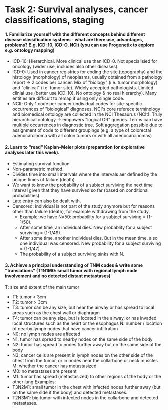 # Task 2: Survival analyses, cancer classifications, staging

#### 1. Familiarize yourself with the different concepts behind different disease classification systems - what are there use, advantages, problems? E.g. ICD-10, ICD-O, NCIt (you can use Progenetix to explore e.g. ontology mapping)
* ICD-10: Hierarchical. More clinical use than ICD-0. Not specialisied for oncology (wider use, includes also other diseases).
* ICD-0: Used in cancer registries for coding the site (topography) and the histology (morphology) of neoplasms, usually obtained from a pathology report -> 2 codes per cancer. Mix of "biology" (i.e. tumor morphology) and "clinical" (i.e. tumor site). Widely accepted pathologists. Limited clinial use (better use ICD-10). No ontology & no real hierarchy). Many entities are difficult to remap if using only single code.
* NCIt: Only 1 code per cancer (individual codes for site-specific occurrences of "biological" diagnoses. NCI's core referece terminology and biomedical ontology are collected in the NCI Thesaurus (NCIt). Truly hierarchical ontology -> empowers "logical OR" queries. Terms can have multiple occurrences in diagnostic tree. Soft aggregation possible due to assignment of code to different groupings (e.g. a type of colorectal adenocarcinoma with all colon tumors or with all adenocarcinomas)


#### 2. Learn to "read" Kaplan-Meier plots (preparation for explorative analyses later this week).
* Estimating survival function.
* Non-parametric method.
* Divides time into small intervals where the intervals aer defined by the unique times of failure (death).
* We want to know the probability of a subject surviving the next time interval given that they have survived so far (based on conditional probabilities).
* Late entry can also be dealt with.
* Censored: Individual is not part of the study anymore but for reasons other than failure (death), for example withdrawing from the study.
  * Example: we have N=50: probability for a subject surviving = (1-1/50).
  * After some time, an individual dies. New probablity for a subject surviving = (1-1/49).
  * After some time, another individual dies. But in the mean time, also one individual was censored. New probability for a subject surviving = (1-1/47).
  * The probability of a subject surviving sinks with N.


#### 3. Achieve a principal understanding of TNM codes & write some "translations" (T1N1M0: small tumor with regional lymph node involvement and no detected distant metastases)
T: size and extent of the main tumor
* T1: tumor < 3cm
* T2: tumor > 3cm
* T3: tumor can be any size, but near the airway or has spread to local areas such as the chest wall or diaphragm
* T4: tumor can be any size, but is located in the airway, or has invaded local structures such as the heart or the esophagus
N: number / location of nearby lymph nodes that have cancer infiltration
* N0: no lymph nodes are affected
* N1: tumor has spread to nearby nodes on the same side of the body
* N2: tumor has spread to nodes further away but on the same side of the body
* N3: cancer cells are present in lymph nodes on the other side of the chest from the tumor, or in nodes near the collarbone or neck muscles
M: whether the cancer has metastasized
* M0: no metastases are present
* M1: tumor has spread (metastasized) to other regions of the body or the other lung
Examples:
* T3N2M1: small tumor in the chest with infected nodes further away (but on the same side if the body) and detected metastases.
* T2N3M1: big tumor with infected nodes in the collarbone and detected metastases.
